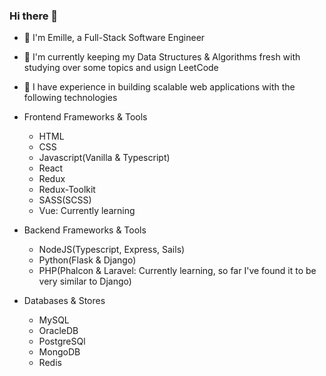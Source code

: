 ### Hi there 👋

- :rocket: I'm Emille, a Full-Stack Software Engineer
- :seedling: I'm currently keeping my Data Structures & Algorithms fresh with studying over some topics and usign LeetCode  
- :telescope: I have experience in building scalable web applications with the following technologies

- Frontend Frameworks & Tools
  - HTML
  - CSS
  - Javascript(Vanilla & Typescript)
  - React
  - Redux
  - Redux-Toolkit
  - SASS(SCSS)
  - Vue: Currently learning
  
- Backend Frameworks & Tools
  - NodeJS(Typescript, Express, Sails)
  - Python(Flask & Django)
  - PHP(Phalcon & Laravel: Currently learning, so far I've found it to be very similar to Django)

- Databases & Stores
  - MySQL
  - OracleDB
  - PostgreSQl
  - MongoDB
  - Redis

<!--
**Emille1723/Emille1723** is a ✨ _special_ ✨ repository because its `README.md` (this file) appears on your GitHub profile.

Here are some ideas to get you started:

- 🔭 I’m currently working on ...
- 🌱 I’m currently learning ...
- 👯 I’m looking to collaborate on ...
- 🤔 I’m looking for help with ...
- 💬 Ask me about ...
- 📫 How to reach me: ...
- 😄 Pronouns: ...
- ⚡ Fun fact: ...
-->
